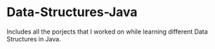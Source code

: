 Data-Structures-Java
====================

Includes all the porjects that I worked on while learning different Data Structures in Java. 
